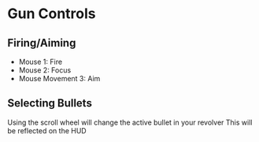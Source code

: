 # Gun Controls

## Firing/Aiming
* Mouse 1: Fire
* Mouse 2: Focus
* Mouse Movement 3: Aim

## Selecting Bullets
Using the scroll wheel will change the active bullet in your revolver
This will be reflected on the HUD
